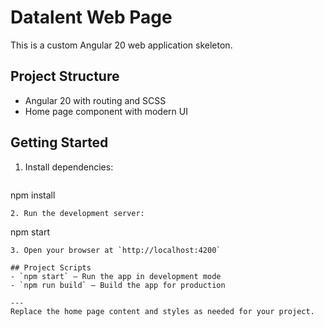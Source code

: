 # Datalent Web Page

This is a custom Angular 20 web application skeleton.

## Project Structure
- Angular 20 with routing and SCSS
- Home page component with modern UI

## Getting Started
1. Install dependencies:
   ```
npm install
   ```
2. Run the development server:
   ```
npm start
   ```
3. Open your browser at `http://localhost:4200`

## Project Scripts
- `npm start` — Run the app in development mode
- `npm run build` — Build the app for production

---
Replace the home page content and styles as needed for your project.
